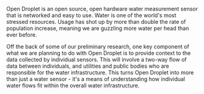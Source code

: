 Open Droplet is an open source, open hardware water measurement sensor that is networked and easy to use. Water is one of the world's most stressed resources. Usage has shot up by more than double the rate of population increase, meaning we are guzzling more water per head than ever before.

Off the back of some of our preliminary research, one key component of what we are planning to do with Open Droplet is to provide context to the data collected by individual sensors. This will involve a two-way flow of data between individuals, and utilities and public bodies who are responsible for the water infrastructure. This turns Open Droplet into more than just a water sensor - it's a means of understanding how individual water flows fit within the overall water infrastructure.